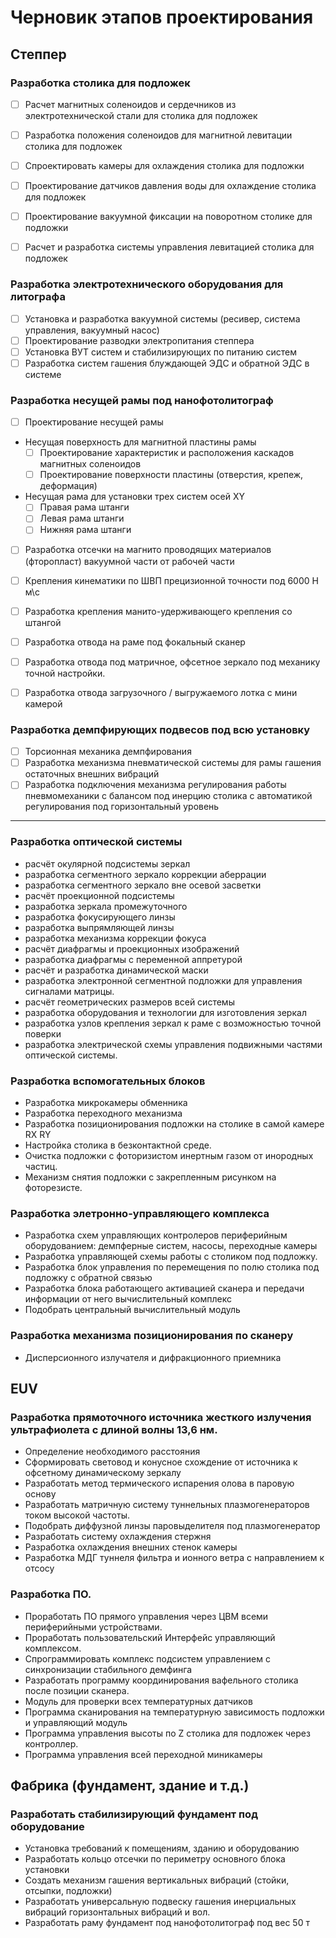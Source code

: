 # Черновик этапов проектирования

## Степпер

###  Разработка столика для подложек
 - [ ]  Расчет магнитных соленоидов и сердечников из электротехнической стали для столика для подложек
- [ ]  Разработка положения соленоидов для магнитной левитации столика для подложек
 - [ ]  Спроектировать камеры для охлаждения столика для подложки
 - [ ]  Проектирование датчиков давления воды для охлаждение столика для подложек 
 - [ ]  Проектирование вакуумной фиксации на поворотном столике для подложки
 - [ ]  Расчет и разработка системы управления левитацией столика для подложек


 ### Разработка электротехнического оборудования для литографа
- [ ]  Установка и разработка вакуумной системы (ресивер, система управления, вакуумный насос)
- [ ]  Проектирование разводки электропитания степпера
- [ ]  Установка ВУТ систем и стабилизирующих по питанию систем 
- [ ]  Разработка систем гашения блуждающей ЭДС и обратной ЭДС в системе

###  Разработка несущей рамы под нанофотолитограф
 - [ ] Проектирование несущей рамы 
  - Несущая поверхность для магнитной пластины рамы
     - [ ] Проектирование характеристик и расположения каскадов магнитных соленоидов
     - [ ] Проектирование поверхности пластины (отверстия, крепеж, деформация)
 - Несущая рама для установки трех систем осей XY 
     - [ ] Правая рама штанги
     - [ ] Левая рама штанги
     - [ ] Нижняя рама штанги
 - [ ] Разработка отсечки на магнито проводящих материалов (фторопласт) вакуумной части от рабочей части
  - [ ] Крепления кинематики по ШВП прецизионной точности под 6000 Н м\с 
 - [ ] Разработка крепления манито-удерживающего крепления со штангой 
 - [ ] Разработка отвода на раме под фокальный сканер 
 - [ ] Разработка отвода под матричное, офсетное зеркало под механику точной настройки.
 - [ ] Разработка отвода загрузочного / выгружаемого лотка с мини камерой

 
 ### Разработка демпфирующих подвесов под всю установку
 - [ ] Торсионная механика демпфирования 
 - [ ] Разработка механизма пневматической системы для рамы гашения остаточных внешних вибраций
- [ ]  Разработка подключения механизма регулирования работы пневмомеханики с балансом под инерцию столика с автоматикой регулирования под горизонтальный уровень

-----------

 ### Разработка оптической системы
- расчёт окулярной подсистемы зеркал
 -  разработка сегментного зеркало коррекции аберрации
 -  разработка сегментного зеркало вне осевой засветки
-  расчёт проекционной подсистемы
 -  разработка зеркала промежуточного 
 -  разработка фокусирующего линзы
 -  разработка выпрямляющей линзы
-  разработка механизма коррекции фокуса
 -  расчёт  диафрагмы и проекционных изображений
 -  разработка диафрагмы с переменной аппретурой
-  расчёт и разработка динамической маски
-  разработка электронной сегментной подложки для управления сигналами матрицы.
-  расчёт геометрических размеров всей системы
-  разработка оборудования и технологии для изготовления зеркал
-  разработка узлов крепления зеркал к раме с возможностью точной поверки
-  разработка электрической схемы управления подвижными частями оптической системы.



### Разработка вспомогательных блоков


 - Разработка микрокамеры обменника 
- Разработка переходного механизма 
-  Разработка позиционирования подложки на столике в самой камере RX RY 
-  Настройка столика в безконтактной среде.
-  Очистка подложки с фоторизистом инертным газом от инородных частиц.
-  Механизм снятия подложки с закрепленным рисунком на фоторезисте.


### Разработка элетронно-управляющего комплекса  
-  Разработка схем управляющих контролеров периферийным оборудованием: демпферные систем, насосы, переходные камеры
-  Разработка управляющей схемы работы с столиком под подложку.
- Разработка блок управления по перемещения по полю столика под подложку с обратной связью 
-  Разработка блока работающего активацией сканера и передачи информации от него вычислительный комплекс
-  Подобрать центральный вычислительный модуль

### Разработка механизма позиционирования по сканеру 
-  Дисперсионного излучателя и дифракционного приемника

## EUV

### Разработка прямоточного источника жесткого излучения ультрафиолета с длиной волны 13,6 нм.
-  Определение необходимого расстояния  
-  Сформировать световод и конусное схождение от источника к офсетному динамическому зеркалу
- Разработать метод термического испарения олова в паровую основу 
-  Разработать матричную систему туннельных плазмогенераторов током высокой частоты.
-   Подобрать диффузной линзы паровыделителя под плазмогенератор 
-  Разработать систему охлаждения стержня 
-  Разработка охлаждения внешних стенок камеры
-  Разработка МДГ туннеля фильтра и ионного ветра с направлением к отсосу 


### Разработка ПО.
-  Проработать ПО прямого управления через ЦВМ всеми периферийными устройствами.
-  Проработать пользовательский Интерфейс управляющий комплексом.
-  Спрограммировать комплекс подсистем управлением с синхронизации стабильного демфинга 
-  Разработать программу координирования вафельного столика после позиции сканера.
-  Модуль для проверки всех температурных датчиков 
-  Программа сканирования на температурную зависимость подложки и управляющий модуль 
-  Программа управления высоты по Z  столика для подложек через контроллер.
-  Программа управления всей переходной миникамеры 

## Фабрика (фундамент, здание и т.д.)

### Разработать стабилизирующий фундамент под оборудование
 - Установка требований к помещениям, зданию и оборудованию
-  Разработать кольцо отсечки по периметру основного блока установки
-  Создать механизм гашения вертикальных вибраций (стойки, отсыпки, подложки)
-  Разработать универсальную подвеску гашения инерциальных вибраций горизонтальных вибраций и вол.
-  Разработать раму фундамент под нанофотолитограф под вес 50 т
